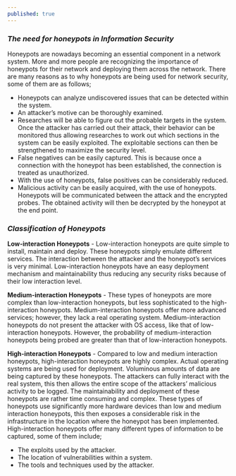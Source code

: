 ```yaml
---
published: true
---
```

###  _The need for honeypots in Information Security_

Honeypots are nowadays becoming an essential component in a network system. More and more people are recognizing the importance of honeypots for their network and deploying them across the network. There are many reasons as to why honeypots are being used for network security, some of them are as follows;

- Honeypots can analyze undiscovered issues that can be detected within the system.
- An attacker’s motive can be thoroughly examined.
- Researches will be able to figure out the probable targets in the system. Once the attacker has carried out their attack, their behavior can be monitored thus allowing researches to work out which sections in the system can be easily exploited. The exploitable sections can then be strengthened to maximize the security level.
- False negatives can be easily captured. This is because once a connection with the honeypot has been established, the connection is treated as unauthorized.
- With the use of honeypots, false positives can be considerably reduced.
- Malicious activity can be easily acquired, with the use of honeypots. Honeypots will be communicated between the attack and the encrypted probes. The obtained activity will then be decrypted by the honeypot at the end point.


### _Classification of Honeypots_

**Low-interaction Honeypots** - Low-interaction honeypots are quite simple to install, maintain and deploy. These honeypots simply emulate different services. The interaction between the attacker and the honeypot’s services is very minimal. Low-interaction honeypots have an easy deployment mechanism and maintainability thus reducing any security risks because of their low interaction level. 

**Medium-interaction Honeypots** - These types of honeypots are more complex than low-interaction honeypots, but less sophisticated to the high-interaction honeypots. Medium-interaction honeypots offer more advanced services; however, they lack a real operating system. Medium-interaction honeypots do not present the attacker with OS access, like that of low-interaction honeypots. However, the probability of medium-interaction honeypots being probed are greater than that of low-interaction honeypots.

**High-interaction Honeypots** - Compared to low and medium interaction honeypots, high-interaction honeypots are highly complex. Actual operating systems are being used for deployment. Voluminous amounts of data are being captured by these honeypots. The attackers can fully interact with the real system, this then allows the entire scope of the attackers’ malicious activity to be logged. The maintainability and deployment of these honeypots are rather time consuming and complex. These types of honeypots use significantly more hardware devices than low and medium interaction honeypots, this then exposes a considerable risk in the infrastructure in the location where the honeypot has been implemented. High-interaction honeypots offer many different types of information to be captured, some of them include;

- The exploits used by the attacker.
- The location of vulnerabilities within a system.
- The tools and techniques used by the attacker.









